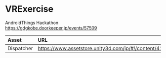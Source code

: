 # VRExercise  
AndroidThings Hackathon  
https://gdgkobe.doorkeeper.jp/events/57509 

|Asset|URL|
|:--|:--|
| Dispatcher | https://www.assetstore.unity3d.com/jp/#!/content/41637 |